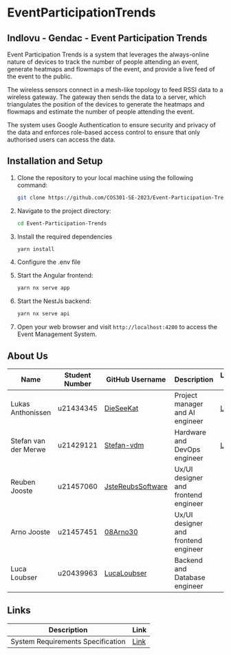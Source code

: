 # EventParticipationTrends

## Indlovu - Gendac - Event Participation Trends

Event Participation Trends is a system that leverages the always-online nature of devices to track the number of people attending an event, generate heatmaps and flowmaps of the event, and provide a live feed of the event to the public.

The wireless sensors connect in a mesh-like topology to feed RSSI data to a wireless gateway. The gateway then sends the data to a server, which triangulates the position of the devices to generate the heatmaps and flowmaps and estimate the number of people attending the event.

The system uses Google Authentication to ensure security and privacy of the data and enforces role-based access control to ensure that only authorised users can access the data.

## Installation and Setup

1. Clone the repository to your local machine using the following command:

   ```bash
   git clone https://github.com/COS301-SE-2023/Event-Participation-Trends
   ```

2. Navigate to the project directory:

   ```bash
   cd Event-Participation-Trends
   ```

3. Install the required dependencies
   ```bash
   yarn install
   ```
4. Configure the .env file

5. Start the Angular frontend:

   ```bash
   yarn nx serve app
   ```

6. Start the NestJs backend:

   ```bash
   yarn nx serve api
   ```

7. Open your web browser and visit `http://localhost:4200` to access the Event Management System.

## About Us

| Name                 | Student Number | GitHub Username                                           | Description                          | LinkedIn Profile                                                 |
| -------------------- | -------------- | --------------------------------------------------------- | ------------------------------------ | ---------------------------------------------------------------- |
| Lukas Anthonissen    | u21434345      | [DieSeeKat](https://github.com/DieSeeKat)                 | Project manager and AI engineer      | [Link](https://www.linkedin.com/in/lukas-anthonissen-854980244/) |
| Stefan van der Merwe | u21429121      | [Stefan-vdm](https://github.com/Stefan-vdm)               | Hardware and DevOps engineer         | [Link](https://www.linkedin.com/in/stefan-van-der-merwe-23a9a3244/)|
| Reuben Jooste        | u21457060      | [JsteReubsSoftware](https://github.com/JsteReubsSoftware) | Ux/UI designer and frontend engineer |
| Arno Jooste          | u21457451      | [08Arno30](https://github.com/08Arno30)                   | Ux/UI designer and frontend engineer |
| Luca Loubser         | u20439963      | [LucaLoubser](https://github.com/LucaLoubser)             | Backend and Database engineer        |

## Links

| Description                       | Link                                                                                                     |
| --------------------------------- | -------------------------------------------------------------------------------------------------------- |
| System Requirements Specification | [Link](https://docs.google.com/document/d/1Doeb5QJNxG2spNTYSLdacT7NHsnLVPAS4rcuX1nRqrY/edit?usp=sharing) |
